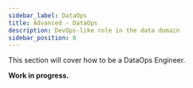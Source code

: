 ```yaml
---
sidebar_label: DataOps
title: Advanced - DataOps
description: DevOps-like role in the data domain
sidebar_position: 6
---
```


This section will cover how to be a DataOps Engineer.

**Work in progress.**
